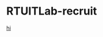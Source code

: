 # RTUITLab-recruit

[hi](https://github.com/RTUITLab/Recruit/blob/master/requirements/front/README.md)
